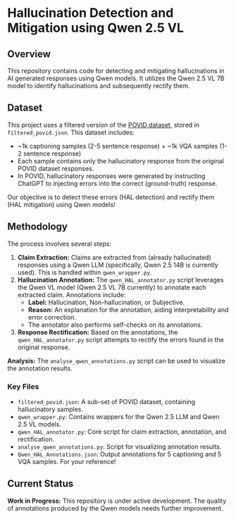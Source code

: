 # Hallucination Detection and Mitigation using Qwen 2.5 VL

## Overview

This repository contains code for detecting and mitigating hallucinations in AI generated responses using Qwen models. It utilizes the Qwen 2.5 VL 7B model to identify hallucinations and subsequently rectify them.

## Dataset

This project uses a filtered version of the [POVID dataset](https://github.com/YiyangZhou/POVID), stored in `filtered_povid.json`. This dataset includes:
* ~1k captioning samples (2-5 sentence response) + ~1k VQA samples (1-2 sentence response)
* Each sample contains only the hallucinatory response from the original POVID dataset responses.
* In POVID, hallucinatory responses were generated by instructing ChatGPT to injecting errors into the correct (ground-truth) response. 

Our objective is to detect these errors (HAL detection) and rectify them (HAL mitigation) using Qwen models!  

## Methodology

The process involves several steps:

1.  **Claim Extraction:** Claims are extracted from (already hallucinated) responses using a Qwen LLM (specifically, Qwen 2.5 14B is currently used). This is handled within `qwen_wrapper.py`.
2.  **Hallucination Annotation:** The `qwen_HAL_annotator.py` script leverages the Qwen VL model (Qwen 2.5 VL 7B currently) to annotate each extracted claim. Annotations include:
    * **Label:** Hallucination, Non-hallucination, or Subjective.
    * **Reason:** An explanation for the annotation, aiding interpretability and error correction.
    * The annotator also performs self-checks on its annotations.
3.  **Response Rectification:** Based on the annotations, the `qwen_HAL_annotator.py` script attempts to rectify the errors found in the original response.

**Analysis:** The `analyse_qwen_annotations.py` script can be used to visualize the annotation results.

### Key Files

* `filtered_povid.json`: A sub-set of POVID dataset, containing hallucinatory samples.
* `qwen_wrapper.py`: Contains wrappers for the Qwen 2.5 LLM and Qwen 2.5 VL models.
* `qwen_HAL_annotator.py`: Core script for claim extraction, annotation, and rectification.
* `analyse_qwen_annotations.py`: Script for visualizing annotation results.
* `Qwen_HAL_Annotations.json`: Output annotations for 5 captioning and 5 VQA samples. For your reference!

## Current Status

**Work in Progress:** This repository is under active development. The quality of annotations produced by the Qwen models needs further improvement.